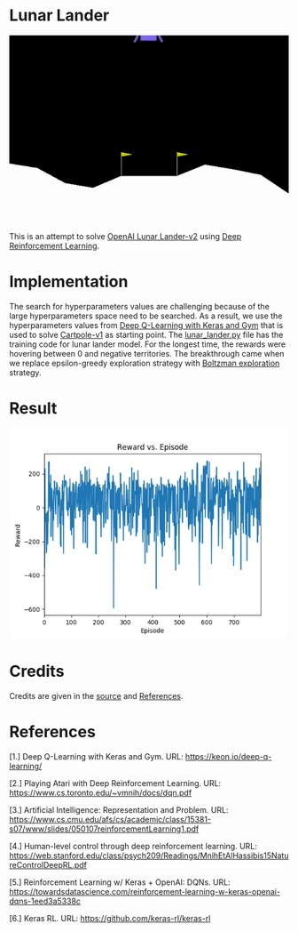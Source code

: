 # Lunar Lander

![Lunar Lander](/images/openaigym.video.0.84915.video000020.gif)

This is an attempt to solve [OpenAI Lunar Lander-v2](https://gym.openai.com/envs/LunarLander-v2/) using [Deep Reinforcement Learning](https://www.cs.toronto.edu/~vmnih/docs/dqn.pdf). 

# Implementation

The search for hyperparameters values are challenging because of the large hyperparameters space need to be searched. As a result, we use the hyperparameters values from 
[Deep Q-Learning with Keras and Gym](https://keon.github.io/deep-q-learning/) that is used to solve [Cartpole-v1](https://gym.openai.com/envs/CartPole-v1/) as starting point. The 
[lunar_lander.py](https://github.com/shihgianlee/openai-lunar-lander/blob/master/lunar_lander.py) file has the training code for lunar lander model. For the longest time, the rewards were hovering between 0 and negative
territories. The breakthrough came when we replace epsilon-greedy exploration strategy with [Boltzman exploration](https://www.cs.cmu.edu/afs/cs/academic/class/15381-s07/www/slides/050107reinforcementLearning1.pdf) strategy.

# Result

![Lunar Lander rewards](/images/rewards.png)

# Credits

Credits are given in the [source](https://github.com/shihgianlee/openai-lunar-lander/blob/master/lunar_lander.py) and [References](#references).


# References

[1.] Deep Q-Learning with Keras and Gym. URL: https://keon.io/deep-q-learning/

[2.] Playing Atari with Deep Reinforcement Learning. URL: https://www.cs.toronto.edu/~vmnih/docs/dqn.pdf

[3.] Artificial Intelligence: Representation and Problem. URL: https://www.cs.cmu.edu/afs/cs/academic/class/15381-s07/www/slides/050107reinforcementLearning1.pdf

[4.] Human-level control through deep reinforcement learning. URL: https://web.stanford.edu/class/psych209/Readings/MnihEtAlHassibis15NatureControlDeepRL.pdf

[5.] Reinforcement Learning w/ Keras + OpenAI: DQNs. URL: https://towardsdatascience.com/reinforcement-learning-w-keras-openai-dqns-1eed3a5338c

[6.] Keras RL. URL: https://github.com/keras-rl/keras-rl

